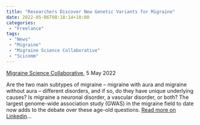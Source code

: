 ```yaml
---
title: "Researchers Discover New Genetic Variants for Migraine"
date: 2022-05-06T08:18:14+10:00
categories:
 - "Freelance"
tags:
 - "News"
 - "Migraine"
 - "Migraine Science Collaborative" 
 - "Scicomm"
---
```


<!--more-->

[Migraine Science Collaborative](https://www.migrainecollaborative.org/home), 5 May 2022

Are the two main subtypes of migraine – migraine with aura and migraine without aura – different disorders, and if so, do they have unique underlying causes? Is migraine a neuronal disorder, a vascular disorder, or both? The largest genome-wide association study (GWAS) in the migraine field to date now adds to the debate over these age-old questions. [Read more on Linkedin](https://www.linkedin.com/pulse/researchers-discover-new-genetic-variants-/)...